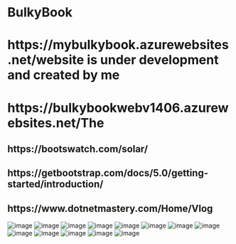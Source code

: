 # BulkyBook
<h1>https://mybulkybook.azurewebsites.net/website is under development and created by me</h1>
<h1>https://bulkybookwebv1406.azurewebsites.net/The</h1>
<h2>https://bootswatch.com/solar/</h2>
<h2>https://getbootstrap.com/docs/5.0/getting-started/introduction/</h2>
<h2>https://www.dotnetmastery.com/Home/Vlog</h2>


![image](https://user-images.githubusercontent.com/94780400/198057802-ad2e4d78-11ee-4532-a60c-aeaf208f5fa4.png)
![image](https://user-images.githubusercontent.com/94780400/152472249-982aaa84-80ae-40b2-b42c-80fd71580dc8.png)
![image](https://user-images.githubusercontent.com/94780400/152472643-e915ab86-642b-4309-b7ba-8e942255f85a.png)
![image](https://user-images.githubusercontent.com/94780400/152551562-23586394-74c7-4a18-b6ca-1f64a3229bc0.png)
![image](https://user-images.githubusercontent.com/94780400/152551607-17e6975c-0530-48cd-820c-968d0ff4f792.png)
![image](https://user-images.githubusercontent.com/94780400/152646043-3bd56f36-fa5c-41f5-aa7d-78184a904bb7.png)
![image](https://user-images.githubusercontent.com/94780400/152646706-6b318c91-4171-4de8-a93f-57ce12be77fb.png)
![image](https://user-images.githubusercontent.com/94780400/152647020-065aded1-1af4-47a9-9923-fa621dfaa987.png)
![image](https://user-images.githubusercontent.com/94780400/152647860-cc48af94-ca6d-458d-a277-63cb1214b5d4.png)
![image](https://user-images.githubusercontent.com/94780400/152688803-db104f61-2bf3-4993-a37c-dea717c7898f.png)
![image](https://user-images.githubusercontent.com/94780400/152688809-ebbe6eb8-2462-4dcd-8e91-297556f4a423.png)
![image](https://user-images.githubusercontent.com/94780400/152916012-1c6c5c8b-a7b1-4a4c-b3b8-39c1475d0a0c.png)
![image](https://user-images.githubusercontent.com/94780400/153004482-5a037533-e389-47f0-aa7f-9febb26880a2.png)

